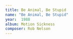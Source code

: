 ```yaml
---
title: Be Animal, Be Stupid
name: "Be Animal, Be Stupid"
year:  1988
album: Motion Sickness
composer: Rob Nelson
---
```

